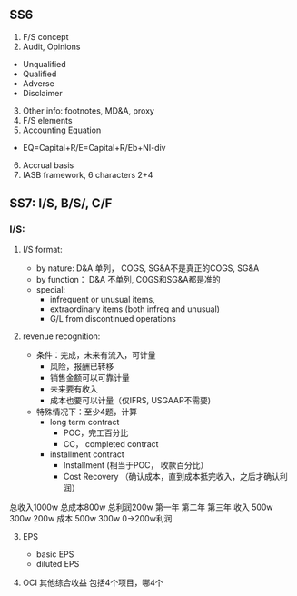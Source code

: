 ## SS6

1. F/S concept
2. Audit, Opinions
 * Unqualified
 * Qualified
 * Adverse
 * Disclaimer
3. Other info: footnotes, MD&A, proxy
4. F/S elements
5. Accounting Equation
* EQ=Capital+R/E=Capital+R/Eb+NI-div
6. Accrual basis
7. IASB framework, 6 characters 2+4

## SS7: I/S, B/S/, C/F

### I/S:
1. I/S format:
	* by nature: D&A 单列， COGS, SG&A不是真正的COGS, SG&A
	* by function： D&A 不单列, COGS和SG&A都是准的
	* special:
		* infrequent or unusual items, 
		* extraordinary items (both infreq and unusual)
		* G/L from discontinued operations
			
2. revenue recognition:
	* 条件：完成，未来有流入，可计量
		* 风险，报酬已转移
		* 销售金额可以可靠计量
		* 未来要有收入
		* 成本也要可以计量（仅IFRS, USGAAP不需要)
	* 特殊情况下：至少4题，计算
		* long term contract
			* POC，完工百分比
			* CC， completed contract
		* installment contract
			* Installment (相当于POC， 收款百分比）
			* Cost Recovery （确认成本，直到成本抵完收入，之后才确认利润）


总收入1000w	总成本800w	总利润200w
	第一年	第二年	第三年
收入	500w	300w	200w
成本	500w	300w	0->200w利润
			
		 
3. EPS
	* basic EPS
	* diluted EPS

4. OCI 其他综合收益
 包括4个项目，哪4个
 